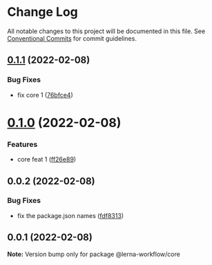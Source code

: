 # Change Log

All notable changes to this project will be documented in this file.
See [Conventional Commits](https://conventionalcommits.org) for commit guidelines.

## [0.1.1](https://github.com/vaz-tiago/lerna-workflow/compare/@vaz-tiago/core@0.1.0...@vaz-tiago/core@0.1.1) (2022-02-08)


### Bug Fixes

* fix core 1 ([76bfce4](https://github.com/vaz-tiago/lerna-workflow/commit/76bfce49add31d59c2aa9423772b8ee837202989))





# [0.1.0](https://github.com/vaz-tiago/lerna-workflow/compare/@vaz-tiago/core@0.0.2...@vaz-tiago/core@0.1.0) (2022-02-08)


### Features

* core feat 1 ([ff26e89](https://github.com/vaz-tiago/lerna-workflow/commit/ff26e89011d4a6ef68cc72182a96b5af63e163dd))





## 0.0.2 (2022-02-08)


### Bug Fixes

* fix the package.json names ([fdf8313](https://github.com/vaz-tiago/lerna-workflow/commit/fdf83135e12a26776132a7ed0c838b8ec347da10))





## 0.0.1 (2022-02-08)

**Note:** Version bump only for package @lerna-workflow/core
